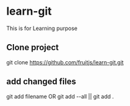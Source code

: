 # learn-git
This is for Learning purpose

## Clone project
git clone https://github.com/fruitjs/learn-git.git

## add changed files
git add filename
OR
git add --all || git add .
